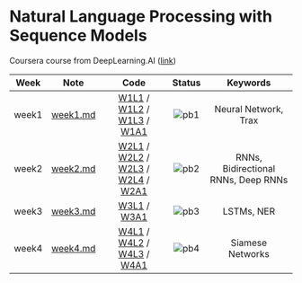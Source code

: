 # Natural Language Processing with Sequence Models

Coursera course from DeepLearning.AI ([link](https://www.coursera.org/learn/sequence-models-in-nlpp))

<div align="center">

| **Week** |                                        **Note**                                         |                                                                                                                                                                                                                                                                                                **Code**                                                                                                                                                                                                                                                                                                 |              **Status**              |            **Keywords**             |
| :------: | :-------------------------------------------------------------------------------------: | :-----------------------------------------------------------------------------------------------------------------------------------------------------------------------------------------------------------------------------------------------------------------------------------------------------------------------------------------------------------------------------------------------------------------------------------------------------------------------------------------------------------------------------------------------------------------------------------------------------: | :----------------------------------: | :---------------------------------: |
|  week1   | [week1.md](https://github.com/yixiaowang2001/NLP_Notes/blob/main/Course3/note/week1.md) |                                                    [W1L1](https://github.com/yixiaowang2001/NLP_Notes/blob/main/Course3/code/lab/W1/NLP_C3_W1_lecture_nb_01_trax_intro.ipynb) / [W1L2](https://github.com/yixiaowang2001/NLP_Notes/blob/main/Course3/code/lab/W1/NLP_C3_W1_lecture_nb_02_classes.ipynb) / [W1L3](https://github.com/yixiaowang2001/NLP_Notes/blob/main/Course3/code/lab/W1/NLP_C3_W1_lecture_nb_03_data_generators.ipynb) / [W1A1](https://github.com/yixiaowang2001/NLP_Notes/blob/main/Course3/code/hw/W1/C3_W1_Assignment.ipynb)                                                     | ![pb1](https://progress-bar.dev/100) |        Neural Network, Trax         |
|  week2   | [week2.md](https://github.com/yixiaowang2001/NLP_Notes/blob/main/Course3/note/week2.md) | [W2L1](https://github.com/yixiaowang2001/NLP_Notes/blob/main/Course3/code/lab/W2/C3_W2_lecture_nb_1_Hidden_State_Activation.ipynb) / [W2L2](https://github.com/yixiaowang2001/NLP_Notes/blob/main/Course3/code/lab/W2/C3_W2_lecture_nb_2_RNNs.ipynb) / [W2L3](https://github.com/yixiaowang2001/NLP_Notes/blob/main/Course3/code/lab/W2/C3_W2_lecture_nb_3_perplexity.ipynb) / [W2L4](https://github.com/yixiaowang2001/NLP_Notes/blob/main/Course3/code/lab/W2/C3_W2_lecture_nb_4_GRU.ipynb) / [W2A1](https://github.com/yixiaowang2001/NLP_Notes/blob/main/Course3/code/hw/W2/C3_W2_Assignment.ipynb) | ![pb2](https://progress-bar.dev/100) | RNNs, Bidirectional RNNs, Deep RNNs |
|  week3   | [week3.md](https://github.com/yixiaowang2001/NLP_Notes/blob/main/Course3/note/week3.md) |                                                                                                                                                                              [W3L1](https://github.com/yixiaowang2001/NLP_Notes/blob/main/Course3/code/lab/W3/C3_W3_Lecture_Notebook_Vanishing_Gradients.ipynb) / [W3A1](https://github.com/yixiaowang2001/NLP_Notes/blob/main/Course3/code/hw/W3/C3_W3_Assignment.ipynb)                                                                                                                                                                               | ![pb3](https://progress-bar.dev/100) |             LSTMs, NER              |
|  week4   | [week4.md](https://github.com/yixiaowang2001/NLP_Notes/blob/main/Course3/note/week4.md) |                                                          [W4L1](https://github.com/yixiaowang2001/NLP_Notes/blob/main/Course3/code/lab/W4/C3_W4_lecture_nb_1_siamese.ipynb) / [W4L2](https://github.com/yixiaowang2001/NLP_Notes/blob/main/Course3/code/lab/W4/C3_W4_lecture_nb_2_Modified_Triplet_Loss.ipynb) / [W4L3](https://github.com/yixiaowang2001/NLP_Notes/blob/main/Course3/code/lab/W4/C3_W4_lecture_nb_3_accuracy.ipynb) / [W4A1](https://github.com/yixiaowang2001/NLP_Notes/blob/main/Course3/code/hw/W4/C3_W4_Assignment.ipynb)                                                          |  ![pb4](https://progress-bar.dev/0)  |          Siamese Networks           |

</div>
